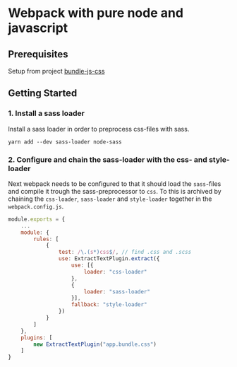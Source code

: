 # Webpack with pure node and javascript

## Prerequisites

Setup from project [bundle-js-css](../bundle-js-css/README.md)

## Getting Started

### 1. Install a sass loader

Install a sass loader in order to preprocess css-files with sass.

```
yarn add --dev sass-loader node-sass
```

### 2. Configure and chain the sass-loader with the css- and style-loader

Next webpack needs to be configured to that it should load the `sass`-files and compile it trough the sass-preprocessor to `css`. To this is archived by chaining the `css-loader`, `sass-loader` and `style-loader` together in the `webpack.config.js`.

```js
module.exports = {
    ...
    module: {
        rules: [
            {
                test: /\.(s*)css$/, // find .css and .scss
                use: ExtractTextPlugin.extract({
                    use: [{
                        loader: "css-loader"
                    },
                    {
                        loader: "sass-loader"
                    }],
                    fallback: "style-loader"
                })
            }
        ]
    },
    plugins: [
        new ExtractTextPlugin("app.bundle.css")
    ]
}
```

